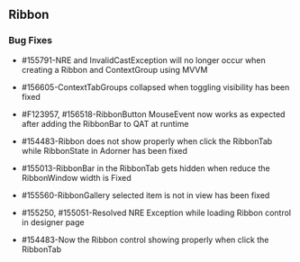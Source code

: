 ## Ribbon

### Bug Fixes

* \#155791-NRE and InvalidCastException will no longer occur when creating a Ribbon and ContextGroup using MVVM

* \#156605-ContextTabGroups collapsed when toggling visibility has been fixed

* \#F123957, #156518-RibbonButton MouseEvent now works as expected after adding the RibbonBar to QAT at runtime

* \#154483-Ribbon does not show properly when click the RibbonTab while RibbonState in Adorner has been fixed

* \#155013-RibbonBar in the RibbonTab gets hidden when reduce the RibbonWindow width is Fixed

* \#155560-RibbonGallery selected item is not in view has been fixed

* \#155250, #155051-Resolved NRE Exception while loading Ribbon control in designer page 

* \#154483-Now the Ribbon control showing properly when click the RibbonTab